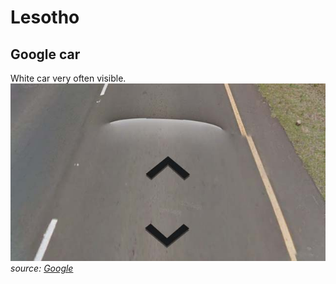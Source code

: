 # Lesotho

## Google car

White car very often visible.
![Lesotho - Google car](src/ls001.jpg)
*source: [Google](https://earth.google.com/web)*
